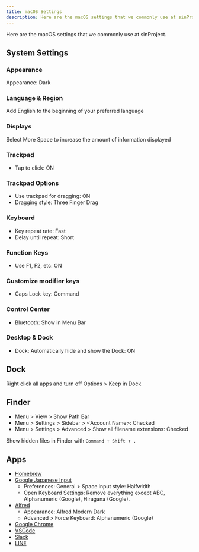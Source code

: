 ```yaml
---
title: macOS Settings
description: Here are the macOS settings that we commonly use at sinProject.
---
```


Here are the macOS settings that we commonly use at sinProject.

## System Settings

### Appearance

Appearance: Dark

### Language & Region

Add English to the beginning of your preferred language

### Displays

Select More Space to increase the amount of information displayed

### Trackpad

- Tap to click: ON

### Trackpad Options

- Use trackpad for dragging: ON
- Dragging style: Three Finger Drag

### Keyboard

- Key repeat rate: Fast
- Delay until repeat: Short

### Function Keys

- Use F1, F2, etc: ON

### Customize modifier keys

- Caps Lock key: Command

### Control Center

- Bluetooth: Show in Menu Bar

### Desktop & Dock

- Dock: Automatically hide and show the Dock: ON

## Dock

Right click all apps and turn off Options > Keep in Dock

## Finder

- Menu > View > Show Path Bar
- Menu > Settings > Sidebar > &lt;Account Name&gt;: Checked
- Menu > Settings > Advanced > Show all filename extensions: Checked

Show hidden files in Finder with `Command + Shift + .`

## Apps

- [Homebrew](https://brew.sh/)
- [Google Japanese Input](https://www.google.co.jp/ime/)
  - Preferences: General > Space input style: Halfwidth
  - Open Keyboard Settings: Remove everything except ABC, Alphanumeric (Google), Hiragana (Google).
- [Alfred](https://www.alfredapp.com/)
  - Appearance: Alfred Modern Dark
  - Advanced > Force Keyboard: Alphanumeric (Google)
- [Google Chrome](https://www.google.com/intl/ja_jp/chrome/)
- [VSCode](https://code.visualstudio.com/)
- [Slack](https://slack.com/intl/ja-jp/downloads/)
- [LINE](https://line.me/)
